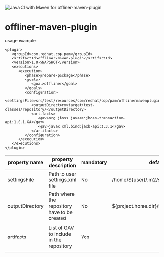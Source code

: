 ![Java CI with Maven for offliner-maven-plugin](https://github.com/redhat-cop/businessautomation-cop/workflows/Java%20CI%20with%20Maven%20for%20offliner-maven-plugin/badge.svg)

# offliner-maven-plugin

usage example
```
<plugin>
   <groupId>com.redhat.cop.pam</groupId>
   <artifactId>offliner-maven-plugin</artifactId>
   <version>1.0-SNAPSHOT</version>
   <executions>
      <execution>
         <phase>prepare-package</phase>
         <goals>
            <goal>offliner</goal>
         </goals>
         <configuration>
            <settingsFile>src/test/resources/com/redhat/cop/pam/offlinermavenplugin/settings.xml</settingsFile>
            <outputDirectory>target/test-classes/repository/</outputDirectory>
            <artifacts>
               <gav>org.jboss.javaee:jboss-transaction-api:1.0.1.GA</gav>
               <gav>javax.xml.bind:jaxb-api:2.3.1</gav>
            </artifacts>
         </configuration>
      </execution>
   </executions>
</plugin>
```

|property name|property description|mandatory|default value|property type|property example|
|-------------|--------------------|---------|-------------|-------------|----------------|
|settingsFile|Path to user settings.xml file|No|/home/${user}/.m2/settings.xml|String|src/test/resources/com/redhat/cop/pam/offlinermavenplugin/settings.xml|
|outputDirectory|Path where the repository have to be created|No|${project.home.dir}/target/classes/repository/|String|target/test-classes/repository/|
artifacts|List of GAV to include in the repository|Yes||List<String>|<pre>`<artifacts>`<br/>`<gav>org.jboss.javaee:jboss-transaction-api:1.0.1.GA</gav>`<br/>`<gav>javax.xml.bind:jaxb-api:2.3.1</gav>`<br/>`</artifacts>`</pre>|








